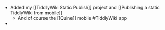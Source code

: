 - Added my [[TiddlyWiki Static Publish]] project and [[Publishing a static TiddlyWiki from mobile]]
	- And of course the [[Quine]] mobile #TiddlyWiki app
-